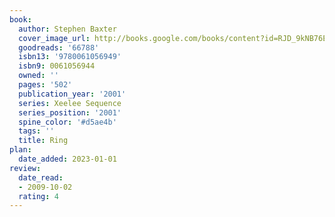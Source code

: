 ```yaml
---
book:
  author: Stephen Baxter
  cover_image_url: http://books.google.com/books/content?id=RJD_9kNB76EC&printsec=frontcover&img=1&zoom=1&edge=curl&source=gbs_api
  goodreads: '66788'
  isbn13: '9780061056949'
  isbn9: 0061056944
  owned: ''
  pages: '502'
  publication_year: '2001'
  series: Xeelee Sequence
  series_position: '2001'
  spine_color: '#d5ae4b'
  tags: ''
  title: Ring
plan:
  date_added: 2023-01-01
review:
  date_read:
  - 2009-10-02
  rating: 4
---
```

